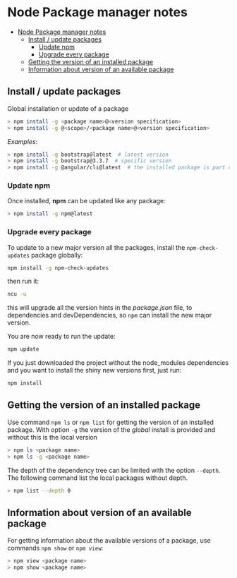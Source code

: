 # Node Package manager notes

- [Node Package manager notes](#Node-Package-manager-notes)
  - [Install / update packages](#Install--update-packages)
    - [Update npm](#Update-npm)
    - [Upgrade every package](#Upgrade-every-package)
  - [Getting the version of an installed package](#Getting-the-version-of-an-installed-package)
  - [Information about version of an available package](#Information-about-version-of-an-available-package)

## Install / update packages

Global installation or update of a package

```bash
> npm install -g <package name>@<version specification>
> npm install -g @<scope>/<package name>@<version specification>
```

*Examples*:

```bash
> npm install -g bootstrap@latest  # latest version
> npm install -g bootstrap@3.3.7  # specific version
> npm install -g @angular/cli@latest  # the installed package is part of a specified scope
```

### Update npm

Once installed, **npm** can be updated like any package:

```bash
> npm install -g npm@latest
```

### Upgrade every package

To update to a new major version all the packages, install the `npm-check-updates` package globally:

```bash
npm install -g npm-check-updates
```

then run it:

```bash
ncu -u
```

this will upgrade all the version hints in the *package.json* file, to dependencies and devDependencies, so `npm` can install the new major version.

You are now ready to run the update:

```bash
npm update
```

If you just downloaded the project without the node_modules dependencies and you want to install the shiny new versions first, just run:

```bash
npm install
```


## Getting the version of an installed package

Use command `npm ls` or `npm list` for getting the version of an installed package. With option `-g` the version of the *global* install is provided and without this is the local version

```bash
> npm ls <package name>
> npm ls -g <package name>
```

The depth of the dependency tree can be limited with the option `--depth`. The following command list the local packages without depth.

```bash
> npm list --depth 0
```

## Information about version of an available package

For getting information about the available versions of a package, use commands `npm show` or `npm view`:

```bash
> npm view <package name>
> npm show <package name>
```